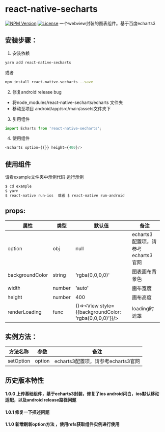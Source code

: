 # react-native-secharts
[![NPM Version](https://img.shields.io/npm/v/react-native-secharts.svg?style=flat)](https://www.npmjs.com/package/react-native-secharts)
  [![License](http://img.shields.io/npm/l/react-native-secharts.svg?style=flat)](https://github.com/shifeng1993/react-native-echarts/blob/master/LICENSE)
一个webview封装的图表组件。基于百度echarts3

## 安装步骤：

1. 安装依赖
  ```bash
  yarn add react-native-secharts
  ```
  或者
  ```bash
  npm install react-native-secharts --save
  ```
2. 修复android release bug

- 将node_modules/react-native-secharts/echarts 文件夹
- 移动至项目 android/app/src/main/assets文件夹下

3. 引用组件
```javascript
import Echarts from 'react-native-secharts';
```

4. 使用组件
```javascript
<Echarts option={{}} height={400}/>
```


## 使用组件

请看example文件夹中示例代码
运行示例
```bash
$ cd example
$ yarn
$ react-native run-ios  或者 $ react-native run-android  
```

## props:

| 属性             | 类型    | 默认值                                                   | 备注 |
| -------------   | ------- | -------------                                           | ------------- |
| option          | obj     | null                                                    | echarts3配置项，请参考echarts3官网  |
| backgroundColor | string  | 'rgba(0,0,0,0)'                                         | 图表画布背景色 |
| width           | number  | 'auto'                                                  | 画布宽度  |
| height          | number  | 400                                                     | 画布高度  |
| renderLoading   | func    | ()=><View style={{backgroundColor: 'rgba(0,0,0,0)'}}/>  | loading时遮罩  |

## 实例方法：
| 方法名称             | 参数    | 备注 |
| -------------   | ------- | ------------- |
| setOption         | option     |  echarts3配置项，请参考echarts3官网  |


## 历史版本特性
#### 1.0.0  上传基础组件，基于echarts3封装，修复了ios android闪白，ios默认移动适配，以及android release路径问题
#### 1.0.1  修复一下描述问题
#### 1.1.0  新增刷新option方法 ，使用refs获取组件实例进行使用
